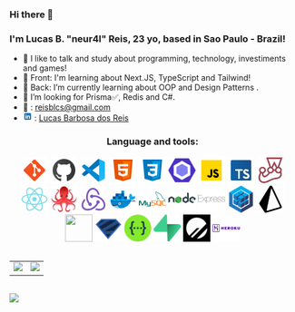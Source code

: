 ### Hi there 👋

### I'm Lucas B. "neur4l" Reis, 23 yo, based in Sao Paulo - Brazil!

- 💬 I like to talk and study about programming, technology, investiments and games!
- 🌱 Front: I'm learning about Next.JS, TypeScript and Tailwind!
- 🌱 Back: I’m currently learning about OOP and Design Patterns .
- 🔭 I’m looking for Prisma✅, Redis and C#.
- :e-mail: : <a href="mailto:reisblcs@gmail.com">reisblcs@gmail.com</a>
- <img src="/gh-icons/linkedin.svg" width="16" height="16"> : <a href="https://www.linkedin.com/in/reisblucas/" target="_blank" rel="noreferrer noopener">Lucas Barbosa dos Reis</a>

<div align="center">
  <h3>Language and tools:</h3>
</div>

<div align="center">
  <img src="/gh-icons/git.svg" width="48" height="48">
  <img src="/gh-icons/github.svg" width="48" height="48">
  <img src="/gh-icons/vscode-2019.svg" width="48" height="48">
  <img src="/gh-icons/html5.svg" width="48" height="48">
  <img src="/gh-icons/css3.svg" width="48" height="48">
  <img src="/gh-icons/eslint.svg" width="48" height="48">
  <!---
  <img src="/gh-icons/sass.svg" width="48" height="48">
  --->
  <img src="/gh-icons/javascript.svg" width="48" height="48">
  <img src="/gh-icons/typescript.svg" width="48" height="48">
  <img src="/gh-icons/jest.png" width="48" height="48">
  <img src="/gh-icons/react.svg" width="48" height="48">
  <img src="/gh-icons/rtl.png" width="48" height="48">
  <img src="/gh-icons/redux.svg" width="48" height="48">
  <img src="/gh-icons/docker.svg" width="48" height="48">
  <img src="/gh-icons/mysql.svg" width="48" height="48">
  <img src="/gh-icons/nodejs.svg" width="48" height="48">
  <img src="/gh-icons/expressjs.svg" width="48" height="48">
  <img src="/gh-icons/sequelize.svg" width="48" height="48">
  <img src="/gh-icons/prisma.svg" width="48" height="48">
  <img src="/gh-icons/joi.svg" width="48" height="48">
  <img src="/gh-icons/zod.svg" width="48" height="48">
  <img src="/gh-icons/swagger.svg" width="48" height="48">
  <img src="/gh-icons/supabase.svg" width="48" height="48">
  <img src="/gh-icons/planetscale.png" width="48" height="48">
  <img src="/gh-icons/heroku.svg" width="48" height="48">
</div>

<br/>

<table>
  <tr>
    <td>
       <img src="https://github-readme-stats.vercel.app/api?username=byneur4l&include_all_commits=true&count_private=tru&show_icons=true&theme=swift" />
    </td>
    <td>
       <img src="https://github-readme-streak-stats.herokuapp.com?user=byneur4l&theme=blood&hide_border=true&date_format=j%20M%5B%20Y%5D" />
    </td>
  </tr>
</table>

</br>

<div align="center">
  <div width="500px" style="display: inline_block;">
    <img style="float: left" src="https://github-readme-stats.vercel.app/api/top-langs/?username=byneur4l&layout=compact" />
  </div>
</div>
